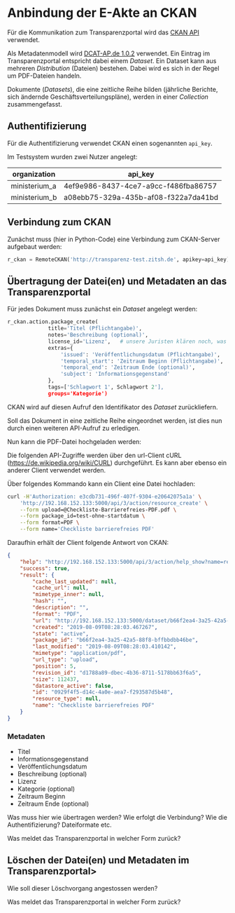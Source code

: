 # Anbindung der E-Akte an CKAN

Für die Kommunikation zum Transparenzportal wird das [CKAN API](http://docs.ckan.org/en/ckan-2.7.3/api/) verwendet.

Als Metadatenmodell wird [DCAT-AP.de 1.0.2](https://www.dcat-ap.de/def/) verwendet. 
Ein Eintrag im Transparenzportal entspricht dabei einem *Dataset*. Ein Dataset 
kann aus mehreren *Distribution* (Dateien) bestehen. Dabei wird es sich in der 
Regel um PDF-Dateien handeln.

Dokumente (*Datasets*), die eine zeitliche Reihe bilden (jährliche Berichte, sich ändernde
Geschäftsverteilungspläne), werden in einer *Collection* zusammengefasst.

## Authentifizierung

Für die Authentifizierung verwendet CKAN einen sogenannten `api_key`. 

Im Testsystem wurden zwei Nutzer angelegt:

| organization  | api_key                              |
| ------------- | ------------------------------------ |
| ministerium_a | 4ef9e986-8437-4ce7-a9cc-f486fba86757 |
| ministerium_b | a08ebb75-329a-435b-af08-f322a7da41bd | 

## Verbindung zum CKAN

Zunächst muss (hier in Python-Code) eine Verbindung zum CKAN-Server aufgebaut werden:

```python
r_ckan = RemoteCKAN('http://transparenz-test.zitsh.de', apikey=api_key)
```

## Übertragung der Datei(en) und Metadaten an das Transparenzportal

Für jedes Dokument muss zunächst ein *Dataset* angelegt werden:

```python
r_ckan.action.package_create(
             title='Titel (Pflichtangabe)',
             notes='Beschreibung (optional)',
             license_id='Lizenz',   # unsere Juristen klären noch, was hier angegeben wird
             extras={
                 'issued': 'Veröffentlichungsdatum (Pflichtangabe)',
                 'temporal_start': 'Zeitraum Beginn (Pflichtangabe)',
                 'temporal_end': 'Zeitraum Ende (optional)',
                 'subject': 'Informationsgegenstand'
             },
             tags=['Schlagwort 1', Schlagwort 2'],
             groups='Kategorie')
```

CKAN wird auf diesen Aufruf den Identifikator des *Dataset* zurückliefern.

Soll das Dokument in eine zeitliche Reihe eingeordnet werden, ist dies nun durch
einen weiteren API-Aufruf zu erledigen.

Nun kann die PDF-Datei hochgeladen werden:

Die folgenden API-Zugriffe werden über den url-Client cURL (https://de.wikipedia.org/wiki/CURL) durchgeführt. Es kann aber ebenso ein anderer Client verwendet werden.

Über folgendes Kommando kann ein Client eine Datei hochladen:
```bash
curl -H'Authorization: e3cdb731-496f-407f-9304-e20642075a1a' \
    'http://192.168.152.133:5000/api/3/action/resource_create' \
    --form upload=@Checkliste-Barrierefreies-PDF.pdf \
    --form package_id=test-ohne-startdatum \
    --form format=PDF \
    --form name='Checkliste barrierefreies PDF'
```

Daraufhin erhält der Client folgende Antwort von CKAN:
```json
{
    "help": "http://192.168.152.133:5000/api/3/action/help_show?name=resource_create",
    "success": true,
    "result": {
        "cache_last_updated": null,
        "cache_url": null,
        "mimetype_inner": null,
        "hash": "",
        "description": "",
        "format": "PDF",
        "url": "http://192.168.152.133:5000/dataset/b66f2ea4-3a25-42a5-88f8-bffbbdbb46be/resource/0929f4f5-d14c-4a0e-aea7-f293587d5b48/download/checkliste-barrierefreies-pdf.pdf",
        "created": "2019-08-09T08:28:03.467267",
        "state": "active",
        "package_id": "b66f2ea4-3a25-42a5-88f8-bffbbdbb46be",
        "last_modified": "2019-08-09T08:28:03.410142",
        "mimetype": "application/pdf",
        "url_type": "upload",
        "position": 5,
        "revision_id": "d1788a89-dbec-4b36-8711-5178bb63f6a5",
        "size": 112437,
        "datastore_active": false,
        "id": "0929f4f5-d14c-4a0e-aea7-f293587d5b48",
        "resource_type": null,
        "name": "Checkliste barrierefreies PDF"
    }
}
```


### Metadaten

* Titel
* Informationsgegenstand
* Veröffentlichungsdatum 
* Beschreibung (optional) 
* Lizenz
* Kategorie (optional)
* Zeitraum Beginn
* Zeitraum Ende (optional)

Was muss hier wie übertragen werden? Wie erfolgt die Verbindung? Wie die Authentifizierung? Dateiformate etc.

Was meldet das Transparenzportal in welcher Form zurück?

## Löschen der Datei(en) und Metadaten im Transparenzportal> 
Wie soll dieser Löschvorgang angestossen werden?

Was meldet das Transparenzportal in welcher Form zurück?
